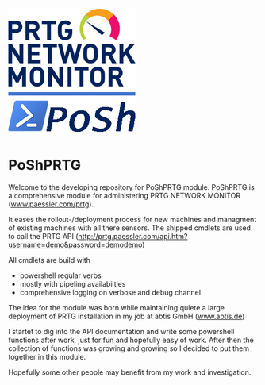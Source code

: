 ![logo][]

PoShPRTG
====================

Welcome to the developing repository for PoShPRTG module.
PoShPRTG is a comprehensive module for administering PRTG NETWORK MONITOR (www.paessler.com/prtg).

It eases the rollout-/deployment process for new machines and managment of existing machines with all there sensors.
The shipped cmdlets are used to call the PRTG API (http://prtg.paessler.com/api.htm?username=demo&password=demodemo)


All cmdlets are build with 
- powershell regular verbs
- mostly with pipeling availabilties
- comprehensive logging on verbose and debug channel


The idea for the module was born while maintaining quiete a large deployment of PRTG installation in my job at abtis GmbH (www.abtis.de)

I startet to dig into the API documentation and write some powershell functions after work, just for fun and hopefully easy of work. 
After then the collection of functions was growing and growing so I decided to put them together in this module. 


Hopefully some other people may benefit from my work and investigation.


[logo]: assets/PoShPrtg_256x256.png

